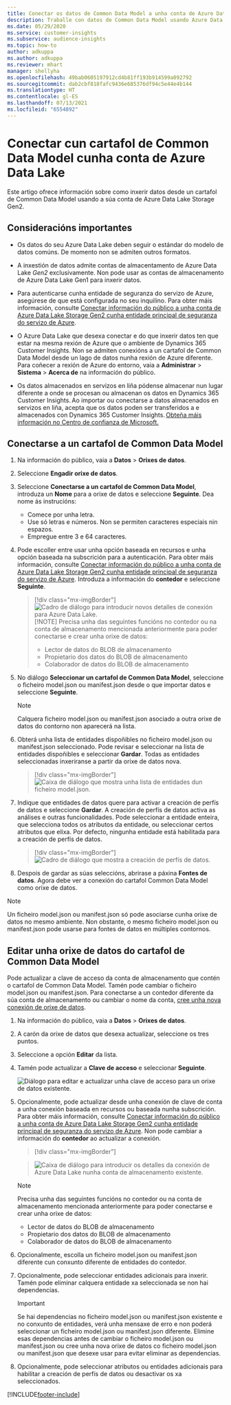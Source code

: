 ```yaml
---
title: Conectar os datos de Common Data Model a unha conta de Azure Data Lake
description: Traballe con datos de Common Data Model usando Azure Data Lake Storage.
ms.date: 05/29/2020
ms.service: customer-insights
ms.subservice: audience-insights
ms.topic: how-to
author: adkuppa
ms.author: adkuppa
ms.reviewer: mhart
manager: shellyha
ms.openlocfilehash: 49bab0605197912cd4b81ff193b914599a092792
ms.sourcegitcommit: dab2cbf818fafc9436e685376df94c5e44e4b144
ms.translationtype: HT
ms.contentlocale: gl-ES
ms.lasthandoff: 07/13/2021
ms.locfileid: "6554892"
---
```

# <a name="connect-to-a-common-data-model-folder-using-an-azure-data-lake-account"></a>Conectar cun cartafol de Common Data Model cunha conta de Azure Data Lake

Este artigo ofrece información sobre como inxerir datos desde un cartafol de Common Data Model usando a súa conta de Azure Data Lake Storage Gen2.

## <a name="important-considerations"></a>Consideracións importantes

- Os datos do seu Azure Data Lake deben seguir o estándar do modelo de datos comúns. De momento non se admiten outros formatos.

- A inxestión de datos admite contas de almacentamento de Azure Data Lake *Gen2* exclusivamente. Non pode usar as contas de almacenamento de Azure Data Lake Gen1 para inxerir datos.

- Para autenticarse cunha entidade de seguranza do servizo de Azure, asegúrese de que está configurada no seu inquilino. Para obter máis información, consulte [Conectar información do público a unha conta de Azure Data Lake Storage Gen2 cunha entidade principal de seguranza do servizo de Azure](connect-service-principal.md).

- O Azure Data Lake que desexa conectar e do que inxerir datos ten que estar na mesma rexión de Azure que o ambiente de Dynamics 365 Customer Insights. Non se admiten conexións a un cartafol de Common Data Model desde un lago de datos nunha rexión de Azure diferente. Para coñecer a rexión de Azure do entorno, vaia a **Administrar** > **Sistema** > **Acerca de** na información do público.

- Os datos almacenados en servizos en liña pódense almacenar nun lugar diferente a onde se procesan ou almacenan os datos en Dynamics 365 Customer Insights. Ao importar ou conectarse a datos almacenados en servizos en liña, acepta que os datos poden ser transferidos a e almacenados con Dynamics 365 Customer Insights. [Obteña máis información no Centro de confianza de Microsoft.](https://www.microsoft.com/trust-center)

## <a name="connect-to-a-common-data-model-folder"></a>Conectarse a un cartafol de Common Data Model

1. Na información do público, vaia a **Datos** > **Orixes de datos**.

1. Seleccione **Engadir orixe de datos**.

1. Seleccione **Conectarse a un cartafol de Common Data Model**, introduza un **Nome** para a orixe de datos e seleccione **Seguinte**. Dea nome ás instrucións: 
   - Comece por unha letra.
   - Use só letras e números. Non se permiten caracteres especiais nin espazos.
   - Empregue entre 3 e 64 caracteres.

1. Pode escoller entre usar unha opción baseada en recursos e unha opción baseada na subscrición para a autenticación. Para obter máis información, consulte [Conectar información do público a unha conta de Azure Data Lake Storage Gen2 cunha entidade principal de seguranza do servizo de Azure](connect-service-principal.md). Introduza a información do **contedor** e seleccione **Seguinte**.
   > [!div class="mx-imgBorder"]
   > ![Cadro de diálogo para introducir novos detalles de conexión para Azure Data Lake.](media/enter-new-storage-details.png)
   > [!NOTE]
   > Precisa unha das seguintes funcións no contedor ou na conta de almacenamento mencionada anteriormente para poder conectarse e crear unha orixe de datos:
   >  - Lector de datos do BLOB de almacenamento
   >  - Propietario dos datos do BLOB de almacenamento
   >  - Colaborador de datos do BLOB de almacenamento

1. No diálogo **Seleccionar un cartafol de Common Data Model**, seleccione o ficheiro model.json ou manifest.json desde o que importar datos e seleccione **Seguinte**.
   > [!NOTE]
   > Calquera ficheiro model.json ou manifest.json asociado a outra orixe de datos do contorno non aparecerá na lista.

1. Obterá unha lista de entidades dispoñibles no ficheiro model.json ou manifest.json seleccionado. Pode revisar e seleccionar na lista de entidades dispoñibles e seleccionar **Gardar**. Todas as entidades seleccionadas inxeriranse a partir da orixe de datos nova.
   > [!div class="mx-imgBorder"]
   > ![Caixa de diálogo que mostra unha lista de entidades dun ficheiro model.json.](media/review-entities.png)

8. Indique que entidades de datos quere para activar a creación de perfís de datos e seleccione **Gardar**. A creación de perfís de datos activa as análises e outras funcionalidades. Pode seleccionar a entidade enteira, que selecciona todos os atributos da entidade, ou seleccionar certos atributos que elixa. Por defecto, ningunha entidade está habilitada para a creación de perfís de datos.
   > [!div class="mx-imgBorder"]
   > ![Cadro de diálogo que mostra a creación de perfís de datos.](media/dataprofiling-entities.png)

9. Despois de gardar as súas seleccións, abrirase a páxina **Fontes de datos**. Agora debe ver a conexión do cartafol Common Data Model como orixe de datos.

> [!NOTE]
> Un ficheiro model.json ou manifest.json só pode asociarse cunha orixe de datos no mesmo ambiente. Non obstante, o mesmo ficheiro model.json ou manifest.json pode usarse para fontes de datos en múltiples contornos.

## <a name="edit-a-common-data-model-folder-data-source"></a>Editar unha orixe de datos do cartafol de Common Data Model

Pode actualizar a clave de acceso da conta de almacenamento que contén o cartafol de Common Data Model. Tamén pode cambiar o ficheiro model.json ou manifest.json. Para conectarse a un contedor diferente da súa conta de almacenamento ou cambiar o nome da conta, [cree unha nova conexión de orixe de datos](#connect-to-a-common-data-model-folder).

1. Na información do público, vaia a **Datos** > **Orixes de datos**.

2. A carón da orixe de datos que desexa actualizar, seleccione os tres puntos.

3. Seleccione a opción **Editar** da lista.

4. Tamén pode actualizar a **Clave de acceso** e seleccionar **Seguinte**.

   ![Diálogo para editar e actualizar unha clave de acceso para un orixe de datos existente.](media/edit-access-key.png)

5. Opcionalmente, pode actualizar desde unha conexión de clave de conta a unha conexión baseada en recursos ou baseada nunha subscrición. Para obter máis información, consulte [Conectar información do público a unha conta de Azure Data Lake Storage Gen2 cunha entidade principal de seguranza do servizo de Azure](connect-service-principal.md). Non pode cambiar a información do **contedor** ao actualizar a conexión.
   > [!div class="mx-imgBorder"]

   > ![Caixa de diálogo para introducir os detalles da conexión de Azure Data Lake nunha conta de almacenamento existente.](media/enter-existing-storage-details.png)

   > [!NOTE]
   > Precisa unha das seguintes funcións no contedor ou na conta de almacenamento mencionada anteriormente para poder conectarse e crear unha orixe de datos:
   >  - Lector de datos do BLOB de almacenamento
   >  - Propietario dos datos do BLOB de almacenamento
   >  - Colaborador de datos do BLOB de almacenamento


6. Opcionalmente, escolla un ficheiro model.json ou manifest.json diferente cun conxunto diferente de entidades do contedor.

7. Opcionalmente, pode seleccionar entidades adicionais para inxerir. Tamén pode eliminar calquera entidade xa seleccionada se non hai dependencias.

   > [!IMPORTANT]
   > Se hai dependencias no ficheiro model.json ou manifest.json existente e no conxunto de entidades, verá unha mensaxe de erro e non poderá seleccionar un ficheiro model.json ou manifest.json diferente. Elimine esas dependencias antes de cambiar o ficheiro model.json ou manifest.json ou cree unha nova orixe de datos co ficheiro model.json ou manifest.json que desexe usar para evitar eliminar as dependencias.

8. Opcionalmente, pode seleccionar atributos ou entidades adicionais para habilitar a creación de perfís de datos ou desactivar os xa seleccionados.   


[!INCLUDE[footer-include](../includes/footer-banner.md)]
